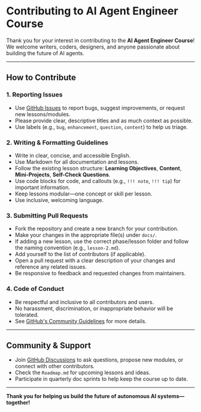 # Contributing to AI Agent Engineer Course

Thank you for your interest in contributing to the **AI Agent Engineer Course**! We welcome writers, coders, designers, and anyone passionate about building the future of AI agents.

---

## How to Contribute

### 1. Reporting Issues

- Use [GitHub Issues](https://github.com/karthikkpro/ai-agent-engineer-course/issues) to report bugs, suggest improvements, or request new lessons/modules.
- Please provide clear, descriptive titles and as much context as possible.
- Use labels (e.g., `bug`, `enhancement`, `question`, `content`) to help us triage.

### 2. Writing & Formatting Guidelines

- Write in clear, concise, and accessible English.
- Use Markdown for all documentation and lessons.
- Follow the existing lesson structure: **Learning Objectives**, **Content**, **Mini-Projects**, **Self-Check Questions**.
- Use code blocks for code, and callouts (e.g., `!!! note`, `!!! tip`) for important information.
- Keep lessons modular—one concept or skill per lesson.
- Use inclusive, welcoming language.

### 3. Submitting Pull Requests

- Fork the repository and create a new branch for your contribution.
- Make your changes in the appropriate file(s) under `docs/`.
- If adding a new lesson, use the correct phase/lesson folder and follow the naming convention (e.g., `lesson-2.md`).
- Add yourself to the list of contributors (if applicable).
- Open a pull request with a clear description of your changes and reference any related issues.
- Be responsive to feedback and requested changes from maintainers.

### 4. Code of Conduct

- Be respectful and inclusive to all contributors and users.
- No harassment, discrimination, or inappropriate behavior will be tolerated.
- See [GitHub's Community Guidelines](https://docs.github.com/en/site-policy/github-terms/github-community-guidelines) for more details.

---

## Community & Support

- Join [GitHub Discussions](https://github.com/karthikkpro/ai-agent-engineer-course/discussions) to ask questions, propose new modules, or connect with other contributors.
- Check the `Roadmap.md` for upcoming lessons and ideas.
- Participate in quarterly doc sprints to help keep the course up to date.

---

**Thank you for helping us build the future of autonomous AI systems—together!**
